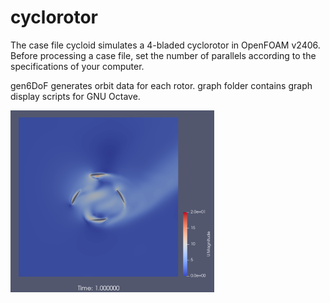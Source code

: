 # cyclorotor
The case file cycloid simulates a 4-bladed cyclorotor in OpenFOAM v2406. Before processing a case file, set the number of parallels according to the specifications of your computer.  

gen6DoF generates orbit data for each rotor. graph folder contains graph display scripts for GNU Octave.  

![image](./images/cycloid.png)
